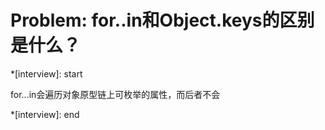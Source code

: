# Problem: for..in和Object.keys的区别是什么？

*[interview]: start

for...in会遍历对象原型链上可枚举的属性，而后者不会

*[interview]: end
